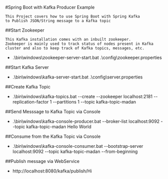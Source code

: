 
 #Spring Boot with Kafka Producer Example

    This Project covers how to use Spring Boot with Spring Kafka 
    to Publish JSON/String message to a Kafka topic

##Start Zookeeper
    
    This Kafka installation comes with an inbuilt zookeeper. 
    Zookeeper is mainly used to track status of nodes present in Kafka 
    cluster and also to keep track of Kafka topics, messages, etc.
    
   - .\bin\windows\zookeeper-server-start.bat .\config\zookeeper.properties

##Start Kafka Server

   - .\bin\windows\kafka-server-start.bat .\config\server.properties

##Create Kafka Topic

  -  .\bin\windows\kafka-topics.bat --create --zookeeper localhost:2181 --replication-factor 1 --partitions 1 --topic kafka-topic-madan
    
##Send Messsage to Kafka Topic via Console

   - .\bin\windows\kafka-console-producer.bat --broker-list localhost:9092 --topic kafka-topic-madan Hello World
    
##Consume from the Kafka Topic via Console

   - .\bin\windows\kafka-console-consumer.bat --bootstrap-server localhost:9092 --topic kafka-topic-madan --from-beginning
    
##Publish message via WebService
 - http://localhost:8080/kafka/publish/Hi 